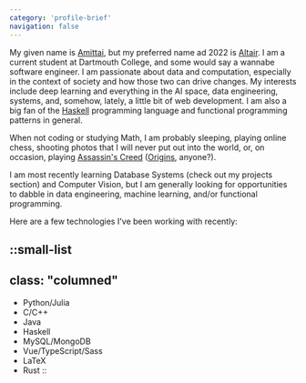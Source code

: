 ```yaml
---
category: 'profile-brief'
navigation: false
---
```



My given name is [Amittai][amittai], but my preferred name ad 2022
is [Altair][altair].
I am a current student at Dartmouth College, and some would say
a wannabe software engineer. I am passionate about data and computation,
especially in the context of society and how those two can drive changes.
My interests include deep learning and everything in the AI space,
data engineering, systems, and, somehow, lately, a little bit of
web development. I am also a big fan of the [Haskell][haskell]
programming language and functional programming patterns in general.

When not coding or studying Math, I am probably sleeping,
playing online chess, shooting photos that I will never
put out into the world, or, on occasion, playing
[Assassin's Creed][assassins-creed] 
([Origins][assassins-creed-origins], anyone?).

I am most recently learning Database Systems (check out my projects section)
and Computer Vision, but I am generally looking for opportunities
to dabble in data engineering, machine learning, and/or functional programming.

Here are a few technologies I've been working with recently:

::small-list
---
class: "columned"
---
  - Python/Julia
  - C/C++
  - Java
  - Haskell
  - MySQL/MongoDB
  - Vue/TypeScript/Sass
  - LaTeX
  - Rust
::

[amittai]:                  https://en.wikipedia.org/wiki/Amittai
[altair]:                   https://www.thebump.com/b/altair-baby-name
[haskell]:                  https://www.haskell.org/
[assassins-creed]:          https://www.ubisoft.com/en-us/game/assassins-creed
[assassins-creed-origins]:  https://www.ubisoft.com/en-us/game/assassins-creed/origins
